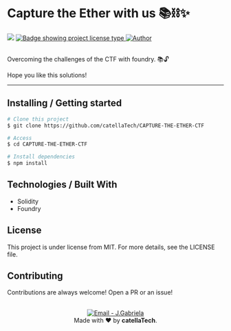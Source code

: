 <h1 aling="center">Capture the Ether with us 📚⛓✨</h1>
<a href="https://github.com/catellaTech/CAPTURE-THE-ETHER-CTF/actions/workflows/test.yml"><img src="https://travis-ci.org/mpaland/printf.svg?branch=master"></a>
   <a href="https://github.com/maurodesouza/profile-readme-generator/blob/master/LICENSE.md" target="_blank">
    <img alt="Badge showing project license type" src="https://img.shields.io/github/license/maurodesouza/profile-readme-generator?color=f85149">
  </a>

  <a href="https://github.com/catellaTech" target="_blank">
    <img alt="Author" src="https://img.shields.io/badge/made%20by-CatellaTech-blueviolet?style=flat-square">
  </a>
<br>
<br>

Overcoming the challenges of the CTF with foundry. 📚🔓

Hope you like this solutions!


<hr>
<h2> Installing / Getting started </h2>

```bash
# Clone this project
$ git clone https://github.com/catellaTech/CAPTURE-THE-ETHER-CTF

# Access
$ cd CAPTURE-THE-ETHER-CTF

# Install dependencies
$ npm install

``` 

<!-- <h2>Commands</h2> -->


<h2> Technologies / Built With </h2>

- Solidity
- Foundry

<h2>License</h2>

<p>This project is under license from MIT. For more details, see the LICENSE file.</p>

<h2>Contributing</h2>
Contributions are always welcome! Open a PR or an issue!

<br>
<br>

<p align="center">
<a href="mailto:catellatech@gmail.com" target="_blank" >
  <img alt="Email - J.Gabriela" src="https://img.shields.io/badge/Email--%23F8952D?style=social&logo=gmail">
</a> 
<br/>
  Made with ❤️ by <b>catellaTech</b>.
<p/>

